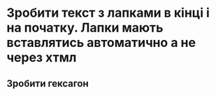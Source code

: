# Зробити текст з лапками в кінці і на початку. Лапки мають вставлятись автоматично а не через хтмл
## Зробити гексагон